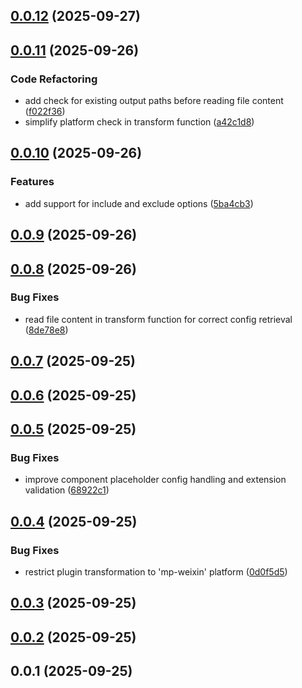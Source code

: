 ## [0.0.12](https://github.com/chouchouji/vite-plugin-component-placeholder/compare/v0.0.11...v0.0.12) (2025-09-27)



## [0.0.11](https://github.com/chouchouji/vite-plugin-component-placeholder/compare/v0.0.10...v0.0.11) (2025-09-26)


### Code Refactoring

* add check for existing output paths before reading file content ([f022f36](https://github.com/chouchouji/vite-plugin-component-placeholder/commit/f022f3617305f81313366e7212e0ff4bb58e71b9))
* simplify platform check in transform function ([a42c1d8](https://github.com/chouchouji/vite-plugin-component-placeholder/commit/a42c1d8bb8d1b3dab50824e7a50f69a0681bf032))



## [0.0.10](https://github.com/chouchouji/vite-plugin-component-placeholder/compare/v0.0.9...v0.0.10) (2025-09-26)


### Features

* add support for include and exclude options ([5ba4cb3](https://github.com/chouchouji/vite-plugin-component-placeholder/commit/5ba4cb3828f501bc6800bab27d80c095aeb65997))



## [0.0.9](https://github.com/chouchouji/vite-plugin-component-placeholder/compare/v0.0.8...v0.0.9) (2025-09-26)



## [0.0.8](https://github.com/chouchouji/vite-plugin-component-placeholder/compare/v0.0.7...v0.0.8) (2025-09-26)


### Bug Fixes

* read file content in transform function for correct config retrieval ([8de78e8](https://github.com/chouchouji/vite-plugin-component-placeholder/commit/8de78e80bf38c5a5a2f2857878c92099a1b7ee67))



## [0.0.7](https://github.com/chouchouji/vite-plugin-component-placeholder/compare/v0.0.6...v0.0.7) (2025-09-25)



## [0.0.6](https://github.com/chouchouji/vite-plugin-component-placeholder/compare/v0.0.5...v0.0.6) (2025-09-25)



## [0.0.5](https://github.com/chouchouji/vite-plugin-component-placeholder/compare/v0.0.4...v0.0.5) (2025-09-25)


### Bug Fixes

* improve component placeholder config handling and extension validation ([68922c1](https://github.com/chouchouji/vite-plugin-component-placeholder/commit/68922c174bb41ad04db14a7a28e321dfe739c015))



## [0.0.4](https://github.com/chouchouji/vite-plugin-component-placeholder/compare/v0.0.3...v0.0.4) (2025-09-25)


### Bug Fixes

* restrict plugin transformation to 'mp-weixin' platform ([0d0f5d5](https://github.com/chouchouji/vite-plugin-component-placeholder/commit/0d0f5d5f3d8ec3fc0e0cd4c214f0033fc24de9f0))



## [0.0.3](https://github.com/chouchouji/vite-plugin-component-placeholder/compare/v0.0.2...v0.0.3) (2025-09-25)



## [0.0.2](https://github.com/chouchouji/vite-plugin-component-placeholder/compare/v0.0.1...v0.0.2) (2025-09-25)



## 0.0.1 (2025-09-25)




